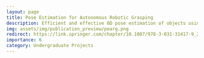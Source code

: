 ```yaml
---
layout: page
title: Pose Estimation for Autonomous Robotic Grasping
description: Efficient and effective 6D pose estimation of objects using single RGB images
img: assets/img/publication_preview/pearg.png
redirect: https://link.springer.com/chapter/10.1007/978-3-031-31417-9_2
importance: 6
category: Undergraduate Projects
---
```

